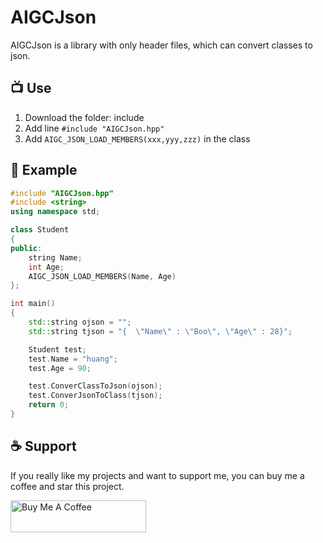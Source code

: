 # AIGCJson
AIGCJson is a library with only header files, which can convert classes to json. 

## 📺 Use 
1. Download the folder: include
3. Add line `#include "AIGCJson.hpp"`
4. Add `AIGC_JSON_LOAD_MEMBERS(xxx,yyy,zzz)` in the class
   
## 🤖 Example
```cpp
#include "AIGCJson.hpp"
#include <string>
using namespace std;

class Student
{
public:
    string Name;
    int Age;
    AIGC_JSON_LOAD_MEMBERS(Name, Age)
};

int main()
{
    std::string ojson = "";
    std::string tjson = "{	\"Name\" : \"Boo\",	\"Age\" : 28}";

    Student test;
    test.Name = "huang";
    test.Age = 90;

    test.ConverClassToJson(ojson);
    test.ConverJsonToClass(tjson);
    return 0;
}
```

## ☕ Support
If you really like my projects and want to support me, you can buy me a coffee and star this project. 

<a href="https://www.buymeacoffee.com/yaronzz" target="_blank"><img src="https://cdn.buymeacoffee.com/buttons/arial-orange.png" alt="Buy Me A Coffee" style="height: 51px !important;width: 217px !important;" ></a>